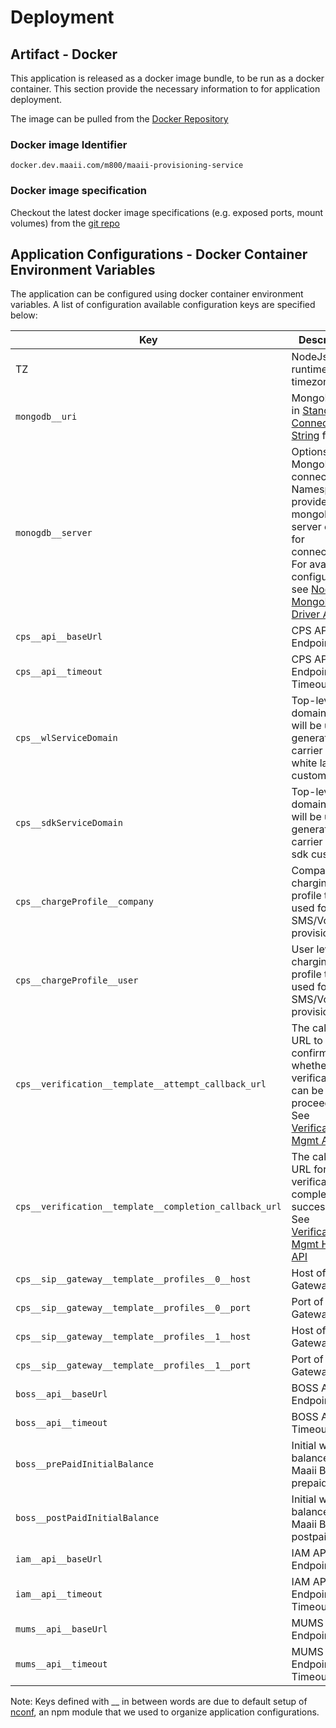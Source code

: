 # Deployment

## Artifact - Docker

This application is released as a docker image bundle, to be run as a docker container. This section provide the necessary information to for application deployment.

The image can be pulled from the [Docker Repository](http://docker.dev.maaii.com/repositories)

### Docker image Identifier

``` Identifier
docker.dev.maaii.com/m800/maaii-provisioning-service
```

### Docker image specification

Checkout the latest docker image specifications (e.g. exposed ports, mount volumes) from the [git repo](http://gerrit.dev.maaii.com/gitweb?p=maaii-provisioning-service.git;a=tree)


## Application Configurations - Docker Container Environment Variables

The application can be configured using docker container environment variables. A list of configuration available configuration keys are specified below:

|Key|Description| Defaults | e.g. |
| --- | --- | --- | --- |
|TZ|NodeJs runtime timezone|Asia/Hong_Kong| |
|`mongodb__uri`| MongoDB URI in [Standard Connection String](https://docs.mongodb.com/manual/reference/connection-string/) format |`mongodb://testbed-usr:testbed-pw@192.168.119.71,192.168.119.73/m800-whitelabel-portal?connectTimeoutMS=300000` | |
|`monogdb__server`| Options for MongoDB connection. Namespace to provide extra mongoDB server options for connection. For available configurations, see [Node.js MongoDB Driver API](http://mongodb.github.io/node-mongodb-native/2.2/api/Server.html) | | monogdb__server__socketOptions__autoReconnect=true |
|`cps__api__baseUrl`| CPS API Endpoint |`http://192.168.118.34:80` |  |
|`cps__api__timeout`| CPS API Endpoint Timeout | 15000 | |
|`cps__wlServiceDomain` | Top-level domain that will be used to generated carrier Id for white label customers | maaii.com | e.g. maaiii.org |
|`cps__sdkServiceDomain` | Top-level domain that will be used to generated carrier Id for sdk customers | m800-api.com | e.g. m800-api.org |
|`cps__chargeProfile__company` | Company level charging profile to be used for SMS/Voice provisioning | m800_charge_profile | |
|`cps__chargeProfile__user` | User level charging profile to be used for SMS/Voice provisioning | maaii_charge_profile | |
|`cps__verification__template__attempt_callback_url` |  The callback URL to get confirmation whether the verification can be proceeded. See [Verification Mgmt API](https://issuetracking.maaii.com:9443/display/MAAIIP/Verification+Management+HTTP+API+1.0) | `http://192.168.56.54:8087/v1.0/verification-core/internal/callback/attempt` | |
|`cps__verification__template__completion_callback_url` | The callback URL for verification completed successfully. See [Verification Mgmt HTTP API](https://issuetracking.maaii.com:9443/display/MAAIIP/Verification+Management+HTTP+API+1.0) | `http://192.168.56.54:8087/v1.0/verification-core/internal/callback/completion`| |
|`cps__sip__gateway__template__profiles__0__host`| Host of SIP Gateway #1 | 192.168.35.50 | |
|`cps__sip__gateway__template__profiles__0__port`| Port of SIP Gateway #1 | 5080 | |
|`cps__sip__gateway__template__profiles__1__host`| Host of SIP Gateway #2 | 192.168.35.50 | |
|`cps__sip__gateway__template__profiles__1__port`| Port of SIP Gateway #2 | 5080 | |
|`boss__api__baseUrl`| BOSS API Endpoint |`http://192.168.135.167:10080` | |
|`boss__api__timeout`| BOSS API Timeout | 15000 | |
|`boss__prePaidInitialBalance`| Initial wallet balance in Maaii Boss for prepaid users | 0 | |
|`boss__postPaidInitialBalance`| Initial wallet balance in Maaii Boss for postpaid users | 99999999 | |
|`iam__api__baseUrl` | IAM API Endpoint | `http://deploy.dev.maaii.com:4004` | |
|`iam__api__timeout` | IAM API Endpoint Timeout | `15000` | |
|`mums__api__baseUrl` | MUMS API Endpoint | `http://192.168.118.127:8083` | |
|`mums__api__timeout` | MUMS API Endpoint Timeout | `15000` | |


Note: Keys defined with __ in between words are due to default setup of [nconf](https://github.com/indexzero/nconf), an npm module that we used to organize application configurations.
